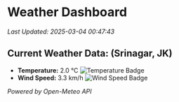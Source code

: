 
# Weather Dashboard

_Last Updated: 2025-03-04 00:47:43_

## Current Weather Data: (Srinagar, JK)
- **Temperature:** 2.0 °C ![Temperature Badge](https://img.shields.io/badge/Temperature-Low%20Temp-blue)
- **Wind Speed:** 3.3 km/h ![Wind Speed Badge](https://img.shields.io/badge/Wind%20Speed-Light%20Wind-blue)

*Powered by Open-Meteo API*
